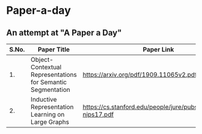 # Paper-a-day
## An attempt at "A Paper a Day"

| S.No. | Paper Title | Paper Link | Notebook | Status |
| --- | --- | --- | --- | --- |
| 1. | Object-Contextual Representations for Semantic Segmentation | https://arxiv.org/pdf/1909.11065v2.pdf | [Notebook](Object-Contextual-Representations-for-Semantic-Segmentation.ipynb) | **WIP** |
| 2. | Inductive Representation Learning on Large Graphs | https://cs.stanford.edu/people/jure/pubs/graphsage-nips17.pdf | | **Not Started Yet**|
